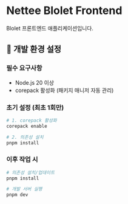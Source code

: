 # Nettee Blolet Frontend

Blolet 프론트엔드 애플리케이션입니다.

## 🚀 개발 환경 설정

### 필수 요구사항

- Node.js 20 이상
- corepack 활성화 (패키지 매니저 자동 관리)

### 초기 설정 (최초 1회만)

```bash
# 1. corepack 활성화
corepack enable

# 2. 의존성 설치
pnpm install
```

### 이후 작업 시

```bash
# 의존성 설치/업데이트
pnpm install

# 개발 서버 실행
pnpm dev
```
